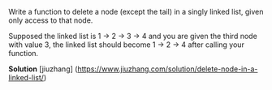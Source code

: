 Write a function to delete a node (except the tail) in a singly linked list, given only access to that node.

Supposed the linked list is 1 -> 2 -> 3 -> 4 and you are given the third node with value 3, the linked list should become 1 -> 2 -> 4 after calling your function.

**Solution**
[jiuzhang] (https://www.jiuzhang.com/solution/delete-node-in-a-linked-list/)
